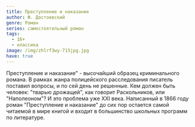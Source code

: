 ```yaml
---
title: Преступление и наказание
author: Ф. Достоевский
genre: Роман
series: самостоятельный роман
tags:
  - 16+
  - классика
image: /img/zhlrf3wy-715jpg.jpg
have: true
---
```

Преступление и наказание" - высочайший образец криминального романа. В рамках жанра полицейского расследования писатель поставил вопросы, и по сей день не решенные. Кем должен быть человек: "тварью дрожащей", как говорит Раскольников, или "Наполеоном"? И это проблема уже XXI века. Написанный в 1866 году роман "Преступление и наказание" до сих пор остается самой читаемой в мире книгой и входит в большинство школьных программ по литературе.